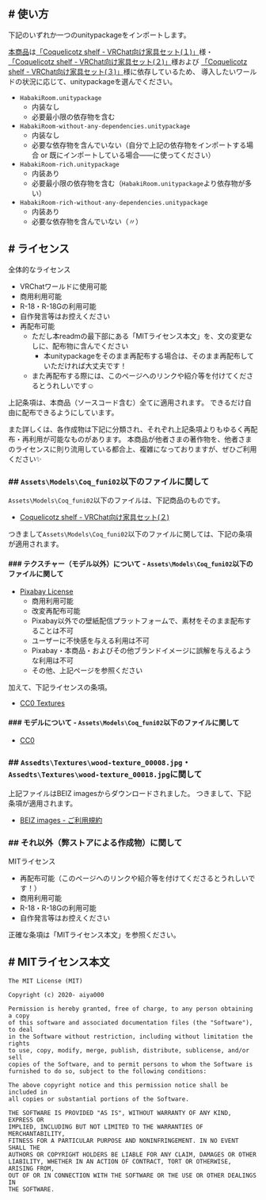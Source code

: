 ## # 使い方

下記のいずれか一つのunitypackageをインポートします。

[本商品](ここにBoothのURL)は[「Coquelicotz shelf - VRChat向け家具セット(１)」](https://coquelicotz.booth.pm/items/1276329)様・
[「Coquelicotz shelf - VRChat向け家具セット(２)」](https://booth.pm/ja/items/1573249)様および
[「Coquelicotz shelf - VRChat向け家具セット(３)」](https://coquelicotz.booth.pm/items/1680527)様に依存しているため、
導入したいワールドの状況に応じて、unitypackageを選んでください。

- `HabakiRoom.unitypackage`
    - 内装なし
    - 必要最小限の依存物を含む
- `HabakiRoom-without-any-dependencies.unitypackage`
    - 内装なし
    - 必要な依存物を含んでいない（自分で上記の依存物をインポートする場合 or 既にインポートしている場合――に使ってください）
- `HabakiRoom-rich.unitypackage`
    - 内装あり
    - 必要最小限の依存物を含む（`HabakiRoom.unitypackage`より依存物が多い）
- `HabakiRoom-rich-without-any-dependencies.unitypackage`
    - 内装あり
    - 必要な依存物を含んでいない（〃）

## # ライセンス

全体的なライセンス

- VRChatワールドに使用可能
- 商用利用可能
- R-18・R-18Gの利用可能
- 自作発言等はお控えください
- 再配布可能
    - ただし本readmの最下部にある「MITライセンス本文」を、文の変更なしに、配布物に含んでください
        - 本unitypackageをそのまま再配布する場合は、そのまま再配布していただければ大丈夫です！
    - また再配布する際には、このページへのリンクや紹介等を付けてくださるとうれしいです☺️

上記条項は、本商品（ソースコード含む）全てに適用されます。
できるだけ自由に配布できるようにしています。

また詳しくは、各作成物は下記に分類され、それぞれ上記条項よりもゆるく再配布・再利用が可能なものがあります。
本商品が他者さまの著作物を、他者さまのライセンスに則り流用している都合上、複雑になっておりますが、ぜひご利用ください✨

### ## `Assets\Models\Coq_funi02`以下のファイルに関して

`Assets\Models\Coq_funi02`以下のファイルは、下記商品のものです。

- [Coquelicotz shelf - VRChat向け家具セット(２)](https://booth.pm/ja/items/1573249)

つきまして`Assets\Models\Coq_funi02`以下のファイルに関しては、下記の条項が適用されます。

#### ### テクスチャー（モデル以外）について -  `Assets\Models\Coq_funi02`以下のファイルに関して

- [Pixabay License](https://pixabay.com/ja/service/license/)
    - 商用利用可能
    - 改変再配布可能
    - Pixabay以外での壁紙配信プラットフォームで、素材をそのまま配布することは不可
    - ユーザーに不快感を与える利用は不可
    - Pixabay・本商品・およびその他ブランドイメージに誤解を与えるような利用は不可
    - その他、上記ページを参照ください

加えて、下記ライセンスの条項。

- [CC0 Textures](https://cc0textures.com/)

#### ### モデルについて -  `Assets\Models\Coq_funi02`以下のファイルに関して

- [CC0](https://creativecommons.jp/sciencecommons/aboutcc0/)

### ## `Assedts\Textures\wood-texture_00008.jpg`・`Assedts\Textures\wood-texture_00018.jpg`に関して

上記ファイルはBEIZ imagesからダウンロードされました。
つきまして、下記条項が適用されます。

- [BEIZ images - ご利用規約](https://www.beiz.jp/terms.html)

### ## それ以外（弊ストアによる作成物）に関して

MITライセンス

- 再配布可能（このページへのリンクや紹介等を付けてくださるとうれしいです！）
- 商用利用可能
- R-18・R-18Gの利用可能
- 自作発言等はお控えください

正確な条項は「MITライセンス本文」を参照ください。

## # MITライセンス本文

```
The MIT License (MIT)

Copyright (c) 2020- aiya000

Permission is hereby granted, free of charge, to any person obtaining a copy
of this software and associated documentation files (the "Software"), to deal
in the Software without restriction, including without limitation the rights
to use, copy, modify, merge, publish, distribute, sublicense, and/or sell
copies of the Software, and to permit persons to whom the Software is
furnished to do so, subject to the following conditions:

The above copyright notice and this permission notice shall be included in
all copies or substantial portions of the Software.

THE SOFTWARE IS PROVIDED "AS IS", WITHOUT WARRANTY OF ANY KIND, EXPRESS OR
IMPLIED, INCLUDING BUT NOT LIMITED TO THE WARRANTIES OF MERCHANTABILITY,
FITNESS FOR A PARTICULAR PURPOSE AND NONINFRINGEMENT. IN NO EVENT SHALL THE
AUTHORS OR COPYRIGHT HOLDERS BE LIABLE FOR ANY CLAIM, DAMAGES OR OTHER
LIABILITY, WHETHER IN AN ACTION OF CONTRACT, TORT OR OTHERWISE, ARISING FROM,
OUT OF OR IN CONNECTION WITH THE SOFTWARE OR THE USE OR OTHER DEALINGS IN
THE SOFTWARE.
```
